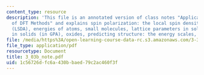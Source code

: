 ```yaml
---
content_type: resource
description: 'This file is an annotated version of class notes "Applications and Performance
  of DFT Methods" and explains spin polarization: the local spin density approximation
  (LSDA), energies of atoms, small molecules, lattice parameters in solids, bulk modulus
  in solids (in GPA), oxides, predicting structure: the energy scales, and metal hydrides.'
file: /media/https%3A/open-learning-course-data-rc.s3.amazonaws.com/3-320-atomistic-computer-modeling-of-materials-sma-5107-spring-2005/1c56726dfc6a430bbaed79c2ac460f3f_3_03b_note.pdf
file_type: application/pdf
resourcetype: Document
title: 3_03b_note.pdf
uid: 1c56726d-fc6a-430b-baed-79c2ac460f3f
---
```

